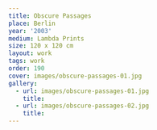 ```yaml
---
title: Obscure Passages
place: Berlin
year: '2003'
medium: Lambda Prints
size: 120 x 120 cm
layout: work
tags: work
order: 190
cover: images/obscure-passages-01.jpg
gallery:
  - url: images/obscure-passages-01.jpg
    title:
  - url: images/obscure-passages-02.jpg
    title:
---
```

